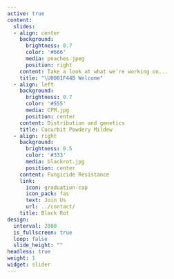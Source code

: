 ```yaml
---
active: true
content:
  slides:
  - align: center
    background:
      brightness: 0.7
      color: '#666'
      media: peaches.jpeg
      position: right
    content: Take a look at what we're working on...
    title: "\U0001F44B Welcome"
  - align: left
    background:
      brightness: 0.7
      color: '#555'
      media: CPM.jpg
      position: center
    content: Distribution and genetics
    title: Cucurbit Powdery Mildew
  - align: right
    background:
      brightness: 0.5
      color: '#333'
      media: blackrot.jpg
      position: center
    content: Fungicide Resistance
    link:
      icon: graduation-cap
      icon_pack: fas
      text: Join Us
      url: ../contact/
    title: Black Rot
design:
  interval: 2000
  is_fullscreen: true
  loop: false
  slide_height: ""
headless: true
weight: 1
widget: slider
---
```


